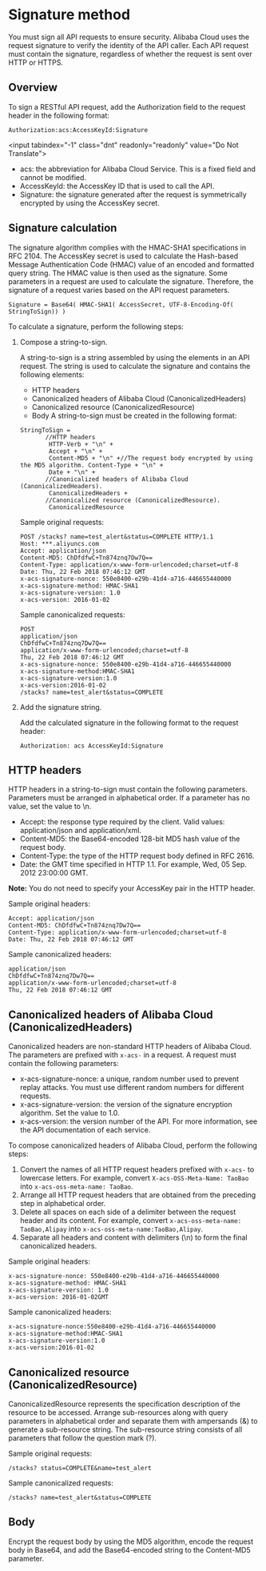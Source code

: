 # Signature method

You must sign all API requests to ensure security. Alibaba Cloud uses the request signature to verify the identity of the API caller. Each API request must contain the signature, regardless of whether the request is sent over HTTP or HTTPS.

## Overview

To sign a RESTful API request, add the Authorization field to the request header in the following format:

```
Authorization:acs:AccessKeyId:Signature
```

<input tabindex="-1" class="dnt" readonly="readonly" value="Do Not Translate"\>

-   acs: the abbreviation for Alibaba Cloud Service. This is a fixed field and cannot be modified.
-   AccessKeyId: the AccessKey ID that is used to call the API.
-   Signature: the signature generated after the request is symmetrically encrypted by using the AccessKey secret.

## Signature calculation

The signature algorithm complies with the HMAC-SHA1 specifications in RFC 2104. The AccessKey secret is used to calculate the Hash-based Message Authentication Code \(HMAC\) value of an encoded and formatted query string. The HMAC value is then used as the signature. Some parameters in a request are used to calculate the signature. Therefore, the signature of a request varies based on the API request parameters.

```
Signature = Base64( HMAC-SHA1( AccessSecret, UTF-8-Encoding-Of(
StringToSign)) )
```

To calculate a signature, perform the following steps:

1.  Compose a string-to-sign.

    A string-to-sign is a string assembled by using the elements in an API request. The string is used to calculate the signature and contains the following elements:

    -   HTTP headers
    -   Canonicalized headers of Alibaba Cloud \(CanonicalizedHeaders\)
    -   Canonicalized resource \(CanonicalizedResource\)
    -   Body
    A string-to-sign must be created in the following format:

    ```
    StringToSign = 
           //HTTP headers
            HTTP-Verb + "\n" +
            Accept + "\n" +
            Content-MD5 + "\n" +//The request body encrypted by using the MD5 algorithm. Content-Type + "\n" +
            Date + "\n" +
           //Canonicalized headers of Alibaba Cloud (CanonicalizedHeaders).
            CanonicalizedHeaders +
           //Canonicalized resource (CanonicalizedResource).
            CanonicalizedResource
    ```

    Sample original requests:

    ```
    POST /stacks? name=test_alert&status=COMPLETE HTTP/1.1
    Host: ***.aliyuncs.com
    Accept: application/json
    Content-MD5: ChDfdfwC+Tn874znq7Dw7Q==
    Content-Type: application/x-www-form-urlencoded;charset=utf-8
    Date: Thu, 22 Feb 2018 07:46:12 GMT 
    x-acs-signature-nonce: 550e8400-e29b-41d4-a716-446655440000
    x-acs-signature-method: HMAC-SHA1
    x-acs-signature-version: 1.0
    x-acs-version: 2016-01-02
    ```

    Sample canonicalized requests:

    ```
    POST
    application/json
    ChDfdfwC+Tn874znq7Dw7Q==
    application/x-www-form-urlencoded;charset=utf-8
    Thu, 22 Feb 2018 07:46:12 GMT
    x-acs-signature-nonce: 550e8400-e29b-41d4-a716-446655440000
    x-acs-signature-method:HMAC-SHA1
    x-acs-signature-version:1.0
    x-acs-version:2016-01-02
    /stacks? name=test_alert&status=COMPLETE
    ```

2.  Add the signature string.

    Add the calculated signature in the following format to the request header:

    `Authorization: acs AccessKeyId:Signature`


## HTTP headers

HTTP headers in a string-to-sign must contain the following parameters. Parameters must be arranged in alphabetical order. If a parameter has no value, set the value to \\n.

-   Accept: the response type required by the client. Valid values: application/json and application/xml.
-   Content-MD5: the Base64-encoded 128-bit MD5 hash value of the request body.
-   Content-Type: the type of the HTTP request body defined in RFC 2616.
-   Date: the GMT time specified in HTTP 1.1. For example, Wed, 05 Sep. 2012 23:00:00 GMT.

**Note:** You do not need to specify your AccessKey pair in the HTTP header.

Sample original headers:

```
Accept: application/json
Content-MD5: ChDfdfwC+Tn874znq7Dw7Q==
Content-Type: application/x-www-form-urlencoded;charset=utf-8
Date: Thu, 22 Feb 2018 07:46:12 GMT
```

Sample canonicalized headers:

```
application/json
ChDfdfwC+Tn874znq7Dw7Q==
application/x-www-form-urlencoded;charset=utf-8
Thu, 22 Feb 2018 07:46:12 GMT
```

## Canonicalized headers of Alibaba Cloud \(CanonicalizedHeaders\)

Canonicalized headers are non-standard HTTP headers of Alibaba Cloud. The parameters are prefixed with `x-acs-` in a request. A request must contain the following parameters:

-   x-acs-signature-nonce: a unique, random number used to prevent replay attacks. You must use different random numbers for different requests.
-   x-acs-signature-version: the version of the signature encryption algorithm. Set the value to 1.0.
-   x-acs-version: the version number of the API. For more information, see the API documentation of each service.

To compose canonicalized headers of Alibaba Cloud, perform the following steps:

1.  Convert the names of all HTTP request headers prefixed with `x-acs-` to lowercase letters. For example, convert `X-acs-OSS-Meta-Name: TaoBao` into `x-acs-oss-meta-name: TaoBao`.
2.  Arrange all HTTP request headers that are obtained from the preceding step in alphabetical order.
3.  Delete all spaces on each side of a delimiter between the request header and its content. For example, convert `x-acs-oss-meta-name: TaoBao,Alipay` into `x-acs-oss-meta-name:TaoBao,Alipay`.
4.  Separate all headers and content with delimiters \(\\n\) to form the final canonicalized headers.

Sample original headers:

```
x-acs-signature-nonce: 550e8400-e29b-41d4-a716-446655440000
x-acs-signature-method: HMAC-SHA1
x-acs-signature-version: 1.0
x-acs-version: 2016-01-02GMT
```

Sample canonicalized headers:

```
x-acs-signature-nonce:550e8400-e29b-41d4-a716-446655440000
x-acs-signature-method:HMAC-SHA1
x-acs-signature-version:1.0
x-acs-version:2016-01-02
```

## Canonicalized resource \(CanonicalizedResource\)

CanonicalizedResource represents the specification description of the resource to be accessed. Arrange sub-resources along with query parameters in alphabetical order and separate them with ampersands \(&\) to generate a sub-resource string. The sub-resource string consists of all parameters that follow the question mark \(?\).

Sample original requests:

```
/stacks? status=COMPLETE&name=test_alert
```

Sample canonicalized requests:

```
/stacks? name=test_alert&status=COMPLETE
```

## Body

Encrypt the request body by using the MD5 algorithm, encode the request body in Base64, and add the Base64-encoded string to the Content-MD5 parameter.

